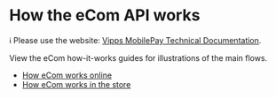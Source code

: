 <!-- START_METADATA
---
title: How the eCom API works
sidebar_label: How it works
sidebar_position: 1
description: View the eCom API how-it-works guides for illustrations of the main flows.
pagination_next: null
pagination_prev: null
---
END_METADATA -->

# How the eCom API works

<!-- START_COMMENT -->

ℹ️ Please use the website:
[Vipps MobilePay Technical Documentation](https://vippsas.github.io/vipps-developer-docs/docs/APIs/ecom-api).

<!-- END_COMMENT -->

View the eCom how-it-works guides for illustrations of the main flows.

* [How eCom works online](vipps-ecom-api-howitworks.md)
* [How eCom works in the store](vipps-in-store-howitworks.md)
